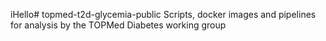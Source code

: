 iHello# topmed-t2d-glycemia-public
Scripts, docker images and pipelines for analysis by the TOPMed Diabetes working group
